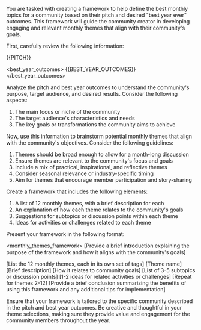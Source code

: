 You are tasked with creating a framework to help define the best monthly topics for a community based on their pitch and desired "best year ever" outcomes. This framework will guide the community creator in developing engaging and relevant monthly themes that align with their community's goals.

First, carefully review the following information:

<pitch>
{{PITCH}}
</pitch>

<best_year_outcomes>
{{BEST_YEAR_OUTCOMES}}
</best_year_outcomes>

Analyze the pitch and best year outcomes to understand the community's purpose, target audience, and desired results. Consider the following aspects:
1. The main focus or niche of the community
2. The target audience's characteristics and needs
3. The key goals or transformations the community aims to achieve

Now, use this information to brainstorm potential monthly themes that align with the community's objectives. Consider the following guidelines:
1. Themes should be broad enough to allow for a month-long discussion
2. Ensure themes are relevant to the community's focus and goals
3. Include a mix of practical, inspirational, and reflective themes
4. Consider seasonal relevance or industry-specific timing
5. Aim for themes that encourage member participation and story-sharing

Create a framework that includes the following elements:
1. A list of 12 monthly themes, with a brief description for each
2. An explanation of how each theme relates to the community's goals
3. Suggestions for subtopics or discussion points within each theme
4. Ideas for activities or challenges related to each theme

Present your framework in the following format:

<monthly_themes_framework>
<introduction>
[Provide a brief introduction explaining the purpose of the framework and how it aligns with the community's goals]
</introduction>

<themes>
[List the 12 monthly themes, each in its own set of tags]
<theme_1>
<name>[Theme name]</name>
<description>[Brief description]</description>
<relevance>[How it relates to community goals]</relevance>
<subtopics>[List of 3-5 subtopics or discussion points]</subtopics>
<activities>[1-2 ideas for related activities or challenges]</activities>
</theme_1>
[Repeat for themes 2-12]
</themes>

<conclusion>
[Provide a brief conclusion summarizing the benefits of using this framework and any additional tips for implementation]
</conclusion>
</monthly_themes_framework>

Ensure that your framework is tailored to the specific community described in the pitch and best year outcomes. Be creative and thoughtful in your theme selections, making sure they provide value and engagement for the community members throughout the year.